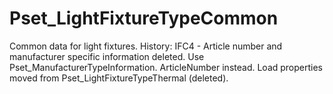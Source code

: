 # Pset_LightFixtureTypeCommon

Common data for light fixtures.
History: IFC4 - Article number and manufacturer specific information deleted. Use Pset_ManufacturerTypeInformation. ArticleNumber instead. Load properties moved from Pset_LightFixtureTypeThermal (deleted).
